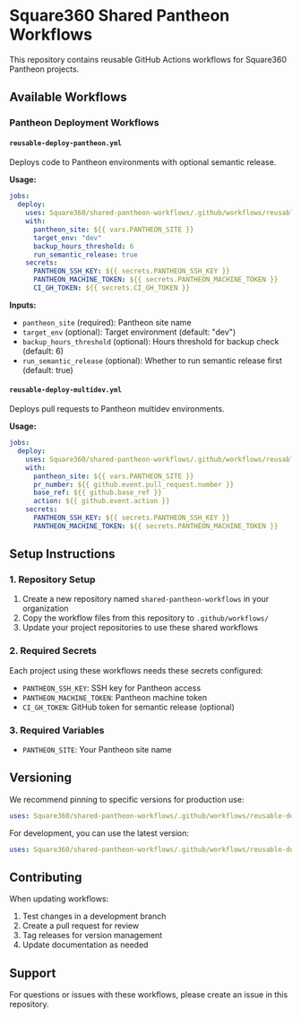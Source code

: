 # Square360 Shared Pantheon Workflows

This repository contains reusable GitHub Actions workflows for Square360 Pantheon projects.

## Available Workflows

### Pantheon Deployment Workflows

#### `reusable-deploy-pantheon.yml`
Deploys code to Pantheon environments with optional semantic release.

**Usage:**
```yaml
jobs:
  deploy:
    uses: Square360/shared-pantheon-workflows/.github/workflows/reusable-deploy-pantheon.yml@main
    with:
      pantheon_site: ${{ vars.PANTHEON_SITE }}
      target_env: "dev"
      backup_hours_threshold: 6
      run_semantic_release: true
    secrets:
      PANTHEON_SSH_KEY: ${{ secrets.PANTHEON_SSH_KEY }}
      PANTHEON_MACHINE_TOKEN: ${{ secrets.PANTHEON_MACHINE_TOKEN }}
      CI_GH_TOKEN: ${{ secrets.CI_GH_TOKEN }}
```

**Inputs:**
- `pantheon_site` (required): Pantheon site name
- `target_env` (optional): Target environment (default: "dev")
- `backup_hours_threshold` (optional): Hours threshold for backup check (default: 6)
- `run_semantic_release` (optional): Whether to run semantic release first (default: true)

#### `reusable-deploy-multidev.yml`
Deploys pull requests to Pantheon multidev environments.

**Usage:**
```yaml
jobs:
  deploy:
    uses: Square360/shared-pantheon-workflows/.github/workflows/reusable-deploy-multidev.yml@main
    with:
      pantheon_site: ${{ vars.PANTHEON_SITE }}
      pr_number: ${{ github.event.pull_request.number }}
      base_ref: ${{ github.base_ref }}
      action: ${{ github.event.action }}
    secrets:
      PANTHEON_SSH_KEY: ${{ secrets.PANTHEON_SSH_KEY }}
      PANTHEON_MACHINE_TOKEN: ${{ secrets.PANTHEON_MACHINE_TOKEN }}
```

## Setup Instructions

### 1. Repository Setup

1. Create a new repository named `shared-pantheon-workflows` in your organization
2. Copy the workflow files from this repository to `.github/workflows/`
3. Update your project repositories to use these shared workflows

### 2. Required Secrets
Each project using these workflows needs these secrets configured:
- `PANTHEON_SSH_KEY`: SSH key for Pantheon access
- `PANTHEON_MACHINE_TOKEN`: Pantheon machine token
- `CI_GH_TOKEN`: GitHub token for semantic release (optional)

### 3. Required Variables
- `PANTHEON_SITE`: Your Pantheon site name

## Versioning

We recommend pinning to specific versions for production use:
```yaml
uses: Square360/shared-pantheon-workflows/.github/workflows/reusable-deploy-pantheon.yml@v1.0.0
```

For development, you can use the latest version:
```yaml
uses: Square360/shared-pantheon-workflows/.github/workflows/reusable-deploy-pantheon.yml@main
```

## Contributing

When updating workflows:
1. Test changes in a development branch
2. Create a pull request for review
3. Tag releases for version management
4. Update documentation as needed

## Support

For questions or issues with these workflows, please create an issue in this repository.